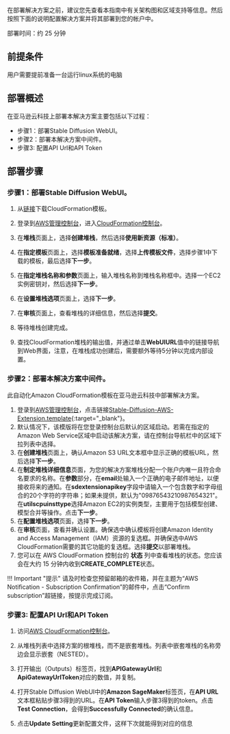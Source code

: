 在部署解决方案之前，建议您先查看本指南中有关架构图和区域支持等信息。然后按照下面的说明配置解决方案并将其部署到您的帐户中。

部署时间：约 25 分钟

## 前提条件
<!-- 用户需提前部署好本地的[Stable Diffusion WebUI](https://github.com/AUTOMATIC1111/stable-diffusion-webui)。 -->
用户需要提前准备一台运行linux系统的电脑

## 部署概述
在亚马逊云科技上部署本解决方案主要包括以下过程：

- 步骤1：部署Stable Diffusion WebUI。
- 步骤2：部署本解决方案中间件。
- 步骤3: 配置API Url和API Token

<!-- - 步骤2：在您的现有Stable Diffusion WebUI上安装插件Stable Diffusion AWS Extension。 -->


## 部署步骤

### 步骤1：部署Stable Diffusion WebUI。

1. 从[链接]((https://raw.githubusercontent.com/awslabs/stable-diffusion-aws-extension/main/workshop/ec2.yaml))下载CloudFormation模板。

2. 登录到[AWS管理控制台]((https://console.aws.amazon.com/))，进入[CloudFormation控制台](https://console.aws.amazon.com/cloudformation/)。

3. 在**堆栈**页面上，选择**创建堆栈**，然后选择**使用新资源（标准）**。

4. 在**指定模板**页面上，选择**模板准备就绪**，选择**上传模板文件**，选择步骤1中下载的模板，最后选择**下一步**。

5. 在**指定堆栈名称和参数**页面上，输入堆栈名称到堆栈名称框中。选择一个EC2实例密钥对，然后选择**下一步**。

6. 在**设置堆栈选项**页面上，选择**下一步**。

7. 在**审核**页面上，查看堆栈的详细信息，然后选择**提交**。

8. 等待堆栈创建完成。

9. 查找CloudFormation堆栈的输出值，并通过单击**WebUIURL**值中的链接导航到Web界面，注意，在堆栈成功创建后，需要额外等待5分钟以完成内部设置。

### 步骤2：部署本解决方案中间件。

此自动化Amazon CloudFormation模板在亚马逊云科技中部署解决方案。

1. 登录到[AWS管理控制台](https://console.aws.amazon.com/)，点击链接[Stable-Diffusion-AWS-Extension.template](https://console.aws.amazon.com/cloudformation/home?#/stacks/create/template?stackName=stable-diffusion-aws&templateURL=https://aws-gcr-solutions.s3.amazonaws.com/stable-diffusion-aws-extension-github-mainline/latest/custom-domain/Stable-diffusion-aws-extension-middleware-stack.template.json){:target="_blank"}。
2. 默认情况下，该模版将在您登录控制台后默认的区域启动。若需在指定的Amazon Web Service区域中启动该解决方案，请在控制台导航栏中的区域下拉列表中选择。
3. 在**创建堆栈**页面上，确认Amazon S3 URL文本框中显示正确的模板URL，然后选择**下一步**。
4. 在**制定堆栈详细信息**页面，为您的解决方案堆栈分配一个账户内唯一且符合命名要求的名称。在**参数**部分，在**email**处输入一个正确的电子邮件地址，以便接收将来的通知。在**sdextensionapikey**字段中请输入一个包含数字和字母组合的20个字符的字符串；如果未提供，默认为"09876543210987654321"。在**utilscpuinsttype**选择Amazon EC2的实例类型，主要用于包括模型创建、模型合并等操作。点击**下一步**。
5. 在**配置堆栈选项**页面，选择**下一步**。
6. 在**审核**页面，查看并确认设置。确保选中确认模板将创建Amazon Identity and Access Management（IAM）资源的复选框。并确保选中AWS CloudFormation需要的其它功能的复选框。选择**提交**以部署堆栈。
7. 您可以在 AWS CloudFormation 控制台的 **状态** 列中查看堆栈的状态。您应该会在大约 15 分钟内收到**CREATE_COMPLETE**状态。

!!! Important "提示" 
    请及时检查您预留邮箱的收件箱，并在主题为“AWS Notification - Subscription Confirmation”的邮件中，点击“Confirm subscription”超链接，按提示完成订阅。





<!-- ### 步骤2：通过安装脚本安装插件Stable Diffusion AWS Extension。
1. 在提前准备的运行linux的电脑的工作目录下，运行以下命令下载最新的安装脚本
```
wget https://raw.githubusercontent.com/awslabs/stable-diffusion-aws-extension/main/install.sh
```
2. 运行安装脚本
```
sh install.sh
```
3. 移步到install.sh下载的stable-diffusion-webui文件夹
```
cd stable-diffusion-webui
```
4. 对于不带GPU的机器，可以通过以下命令启动webui
```
./webui.sh --skip-torch-cuda-test
```
5. 对于带GPU的机器，可以通过以下命令启动webui
```
./webui.sh
``` -->


### 步骤3: 配置API Url和API Token

1. 访问[AWS CloudFormation控制台](https://console.aws.amazon.com/cloudformation/)。

2. 从堆栈列表中选择方案的根堆栈，而不是嵌套堆栈。列表中嵌套堆栈的名称旁边会显示嵌套（NESTED）。

3. 打开输出（Outputs）标签页，找到**APIGatewayUrl**和**ApiGatewayUrlToken**对应的数值，并复制。

4. 打开Stable Diffusion WebUI中的**Amazon SageMaker**标签页，在**API URL**文本框粘贴步骤3得到的URL。在**API Token**输入步骤3得到的token。点击**Test Connection**，会得到**Successfully Connected**的确认信息。

5. 点击**Update Setting**更新配置文件，这样下次就能得到对应的信息
<!-- 1. 打开已部署的Stable Diffusion WebUI界面，进入**Extensions**标签页 - **Install from URL**子标签页，在**URL from extension's git repository**文本框输入本解决方案repository地址 [https://github.com/awslabs/stable-diffusion-aws-extension.git](https://github.com/awslabs/stable-diffusion-aws-extension.git)，点击**Install**。
2. 点击**Installed**子标签页，点击**Apply and restart UI**，WebUI会多出一个**Amazon SageMaker**标签页，表明已完成插件安装。 -->


<!-- ## 后续操作
堆栈创建成功后，您可以在AWS CloudFormation的输出（Outputs）标签页中查询相关信息。 -->
